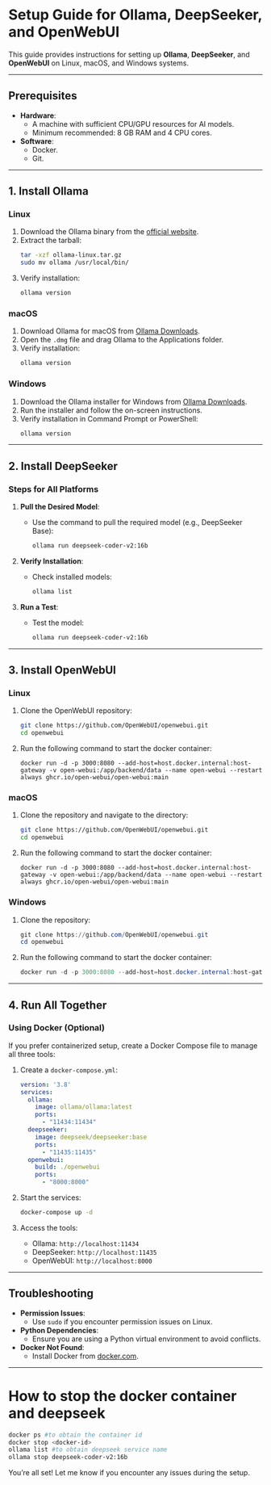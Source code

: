 # Setup Guide for Ollama, DeepSeeker, and OpenWebUI

This guide provides instructions for setting up **Ollama**, **DeepSeeker**, and **OpenWebUI** on Linux, macOS, and Windows systems.

---

## Prerequisites
- **Hardware**:
  - A machine with sufficient CPU/GPU resources for AI models.
  - Minimum recommended: 8 GB RAM and 4 CPU cores.
- **Software**:
  - Docker.
  - Git.

---

## 1. Install Ollama
### Linux
1. Download the Ollama binary from the [official website](https://ollama.com/download).
2. Extract the tarball:
   ```bash
   tar -xzf ollama-linux.tar.gz
   sudo mv ollama /usr/local/bin/
   ```
3. Verify installation:
   ```bash
   ollama version
   ```

### macOS
1. Download Ollama for macOS from [Ollama Downloads](https://ollama.com/download).
2. Open the `.dmg` file and drag Ollama to the Applications folder.
3. Verify installation:
   ```bash
   ollama version
   ```

### Windows
1. Download the Ollama installer for Windows from [Ollama Downloads](https://ollama.com/download).
2. Run the installer and follow the on-screen instructions.
3. Verify installation in Command Prompt or PowerShell:
   ```powershell
   ollama version
   ```

---

## 2. Install DeepSeeker
### Steps for All Platforms
1. **Pull the Desired Model**:
   - Use the command to pull the required model (e.g., DeepSeeker Base):
     ```bash
     ollama run deepseek-coder-v2:16b
     ```

2. **Verify Installation**:
   - Check installed models:
     ```bash
     ollama list
     ```

3. **Run a Test**:
   - Test the model:
     ```bash
     ollama run deepseek-coder-v2:16b
     ```

---

## 3. Install OpenWebUI
### Linux
1. Clone the OpenWebUI repository:
   ```bash
   git clone https://github.com/OpenWebUI/openwebui.git
   cd openwebui
   ```
2. Run the following command to start the docker container:
   ```terminal
   docker run -d -p 3000:8080 --add-host=host.docker.internal:host-gateway -v open-webui:/app/backend/data --name open-webui --restart always ghcr.io/open-webui/open-webui:main
   ```

### macOS
1. Clone the repository and navigate to the directory:
   ```bash
   git clone https://github.com/OpenWebUI/openwebui.git
   cd openwebui
   ```
2. Run the following command to start the docker container:
   ```terminal
   docker run -d -p 3000:8080 --add-host=host.docker.internal:host-gateway -v open-webui:/app/backend/data --name open-webui --restart always ghcr.io/open-webui/open-webui:main
   ```

### Windows
1. Clone the repository:
   ```powershell
   git clone https://github.com/OpenWebUI/openwebui.git
   cd openwebui
   ```
2. Run the following command to start the docker container:
   ```powershell
   docker run -d -p 3000:8080 --add-host=host.docker.internal:host-gateway -v open-webui:/app/backend/data --name open-webui --restart always ghcr.io/open-webui/open-webui:main
   ```

---

## 4. Run All Together
### Using Docker (Optional)
If you prefer containerized setup, create a Docker Compose file to manage all three tools:

1. Create a `docker-compose.yml`:
   ```yaml
   version: '3.8'
   services:
     ollama:
       image: ollama/ollama:latest
       ports:
         - "11434:11434"
     deepseeker:
       image: deepseek/deepseeker:base
       ports:
         - "11435:11435"
     openwebui:
       build: ./openwebui
       ports:
         - "8000:8000"
   ```

2. Start the services:
   ```bash
   docker-compose up -d
   ```

3. Access the tools:
   - Ollama: `http://localhost:11434`
   - DeepSeeker: `http://localhost:11435`
   - OpenWebUI: `http://localhost:8000`

---

## Troubleshooting
- **Permission Issues**:
  - Use `sudo` if you encounter permission issues on Linux.
- **Python Dependencies**:
  - Ensure you are using a Python virtual environment to avoid conflicts.
- **Docker Not Found**:
  - Install Docker from [docker.com](https://www.docker.com/).

---

# How to stop the docker container and deepseek

```bash
docker ps #to obtain the container id
docker stop <docker-id>
ollama list #to obtain deepseek service name
ollama stop deepseek-coder-v2:16b
```

You’re all set! Let me know if you encounter any issues during the setup.
